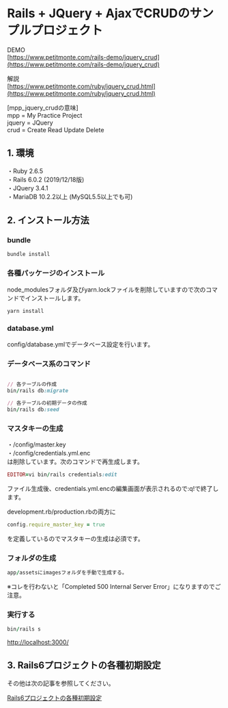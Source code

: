 # Rails + JQuery + AjaxでCRUDのサンプルプロジェクト 
  
DEMO    
[https://www.petitmonte.com/rails-demo/jquery_crud](https://www.petitmonte.com/rails-demo/jquery_crud)  
  
解説  
[https://www.petitmonte.com/ruby/jquery_crud.html](https://www.petitmonte.com/ruby/jquery_crud.html) 
   
[mpp_jquery_crudの意味]  
mpp = My Practice Project  
jquery = JQuery   
crud = Create Read Update Delete    
    
## 1. 環境
・Ruby 2.6.5  
・Rails 6.0.2 (2019/12/18版)  
・JQuery 3.4.1  
・MariaDB 10.2.2以上 (MySQL5.5以上でも可)  
 
## 2. インストール方法
  
### bundle  
```rb
bundle install 
```
  
### 各種パッケージのインストール  
node_modulesフォルダ及びyarn.lockファイルを削除していますので次のコマンドでインストールします。  
```rb  
yarn install 
```
  
### database.yml  
config/database.ymlでデータベース設定を行います。  
  

### データベース系のコマンド  
```rb

// 各テーブルの作成
bin/rails db:migrate

// 各テーブルの初期データの作成
bin/rails db:seed
```
  
### マスタキーの生成 
・/config/master.key  
・/config/credentials.yml.enc  
は削除しています。次のコマンドで再生成します。  
```rb
EDITOR=vi bin/rails credentials:edit   
```  
ファイル生成後、credentials.yml.encの編集画面が表示されるので:q!で終了します。

development.rb/production.rbの両方に  
```rb
config.require_master_key = true  
``` 
を定義しているのでマスタキーの生成は必須です。   
  
### フォルダの生成
```rb  
app/assetsにimagesフォルダを手動で生成する。 
```
※コレを行わないと「Completed 500 Internal Server Error」になりますのでご注意。  
    
   
### 実行する
```rb  
bin/rails s
```  

[http://localhost:3000/](http://localhost:3000/)  
      
## 3. Rails6プロジェクトの各種初期設定
その他は次の記事を参照してください。  
  
[Rails6プロジェクトの各種初期設定](https://www.petitmonte.com/ruby/rails6_project.html)  
